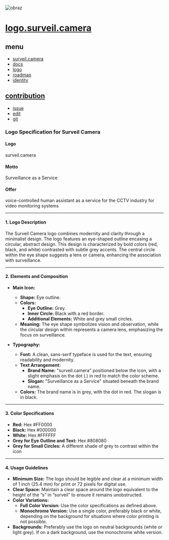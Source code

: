 ![obraz](https://github.com/user-attachments/assets/05400002-e4de-4f3c-9835-0c577391741b)


# [logo.surveil.camera](http://logo.surveil.camera)

## menu

+ [surveil.camera](http://www.surveil.camera)
+ [docs](http://docs.surveil.camera)
+ [logo](http://logo.surveil.camera)
+ [roadmap](http://roadmap.surveil.camera)
+ [identity](http://identity.surveil.camera)


## [contribution](http://contribution.softreck.dev)

+ [issue](https://github.com/surveilcamera/logo/issues/new)
+ [edit](https://github.com/surveilcamera/logo/edit/main/README.md)
+ [git](https://github.com/surveilcamera/)




### Logo Specification for Surveil Camera

#### Logo
surveil.camera

#### Motto
Surveillance as a Service

#### Offer
voice-controlled human assistant as a service for the CCTV industry for video monitoring systems


---

#### 1. **Logo Description**

The Surveil Camera logo combines modernity and clarity through a minimalist design. 
The logo features an eye-shaped outline encasing a circular, abstract design. This design is characterized by bold colors (red, black, and white) contrasted with subtle grey accents. The central circle within the eye shape suggests a lens or camera, enhancing the association with surveillance.

---

#### 2. **Elements and Composition**

- **Main Icon:**
  - **Shape:** Eye outline.
  - **Colors:** 
    - **Eye Outline:** Grey.
    - **Inner Circle:** Black with a red border.
    - **Additional Elements:** White and grey small circles.
  - **Meaning:** The eye shape symbolizes vision and observation, while the circular design within represents a camera lens, emphasizing the focus on surveillance.

- **Typography:**
  - **Font:** A clean, sans-serif typeface is used for the text, ensuring readability and modernity.
  - **Text Arrangement:** 
    - **Brand Name:** "surveil.camera" positioned below the icon, with a slight emphasis on the dot (.) in red to match the color scheme.
    - **Slogan:** "Surveillance as a Service" situated beneath the brand name.
  - **Colors:** The brand name is in grey, with the dot in red. The slogan is in black.

---

#### 3. **Color Specifications**

- **Red:** Hex #FF0000 
- **Black:** Hex #000000 
- **White:** Hex #FFFFFF 
- **Grey for Eye Outline and Text:** Hex #808080 
- **Grey for Small Circles:** A different shade of grey to contrast within the icon

---

#### 4. **Usage Guidelines**

- **Minimum Size:** The logo should be legible and clear at a minimum width of 1 inch (25.4 mm) for print or 72 pixels for digital use.
- **Clear Space:** Maintain a clear space around the logo equivalent to the height of the “s” in “surveil” to ensure it remains unobstructed.
- **Color Variations:** 
  - **Full Color Version:** Use the color specifications as defined above.
  - **Monochrome Version:** Use a single color, preferably black or white, depending on the background for situations where color printing is not possible.
- **Backgrounds:** Preferably use the logo on neutral backgrounds (white or light grey). If on a dark background, use the monochrome white version.
